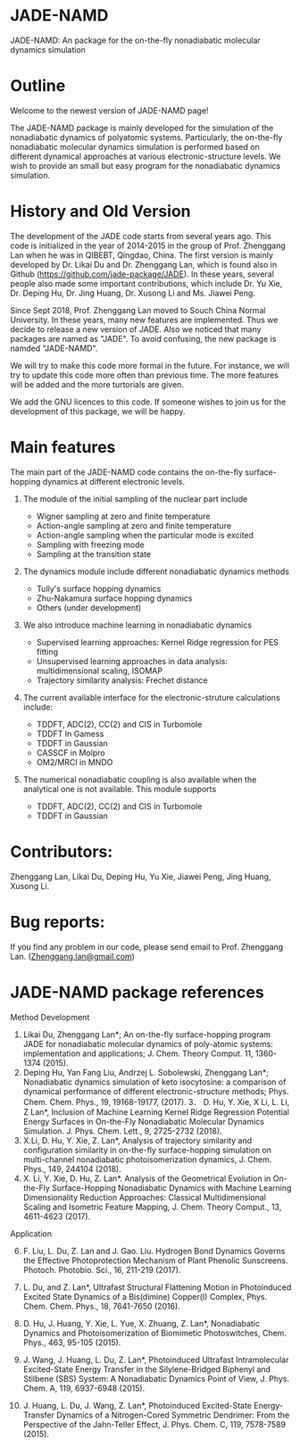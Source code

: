 # JADE-NAMD
JADE-NAMD: An package for the on-the-fly nonadiabatic molecular dynamics simulation 

# Outline
Welcome to the newest version of JADE-NAMD page!

The JADE-NAMD package is mainly developed for the simulation of the nonadiabatic dynamics of polyatomic systems. Particularly, the on-the-fly nonadiabatic molecular dynamics simulation is performed based on different dynamical approaches at various electronic-structure levels. We wish to provide an small but easy program for the nonadiabatic dynamics simulation.

# History and Old Version
The development of the JADE code starts from several years ago. This code is initialized in the year of 2014-2015 in the group of Prof. Zhenggang Lan when he was in QIBEBT, Qingdao, China. The first version is mainly developed by Dr. Likai Du and Dr. Zhenggang Lan, which is found also in Github (https://github.com/jade-package/JADE). In these years, several people also made some important contributions, which include Dr. Yu Xie, Dr. Deping Hu, Dr. Jing Huang, Dr. Xusong Li and Ms. Jiawei Peng.

Since Sept 2018, Prof. Zhenggang Lan moved to Souch China Normal University. In these years, many new features are implemented. Thus we decide to release a new version of JADE. Also we noticed that many packages are named as "JADE". To avoid confusing, the new package is namded "JADE-NAMD".

We will try to make this code more formal in the future. For instance, we will try to update this code more often than previous time. The more features will be added and the more turtorials are given.

We add the GNU licences to this code. If someone wishes to join us for the development of this package, we will be happy.

# Main features
The main part of the JADE-NAMD code contains the on-the-fly surface-hopping dynamics at different electronic levels.

1. The module of the initial sampling of the nuclear part include
   * Wigner sampling at zero and finite temperature
   * Action-angle sampling at zero and finite temperature
   * Action-angle sampling when the particular mode is excited
   * Sampling with freezing mode
   * Sampling at the transition state

2. The dynamics module include different nonadiabatic dynamics methods
   * Tully's surface hopping dynamics
   * Zhu-Nakamura surface hopping dynamics
   * Others (under development)
   
3.	We also introduce machine learning in nonadiabatic dynamics
    * Supervised learning approaches: Kernel Ridge regression for PES fitting
    * Unsupervised learning approaches in data analysis: multidimensional scaling, ISOMAP
    * Trajectory similarity analysis: Frechet distance
    
4.	The current available interface for the electronic-struture calculations include:
    * TDDFT, ADC(2), CC(2) and CIS in Turbomole
    * TDDFT In Gamess
    * TDDFT in Gaussian
    * CASSCF in Molpro
    * OM2/MRCI in MNDO
    
5.	The numerical nonadiabatic coupling is also available when the analytical one is not available. This module supports
    * TDDFT, ADC(2), CC(2) and CIS in Turbomole  
    * TDDFT in Gaussian

# Contributors:
Zhenggang Lan, Likai Du, Deping Hu, Yu Xie, Jiawei Peng, Jing Huang, Xusong Li.

# Bug reports:
If you find any problem in our code, please send email to Prof. Zhenggang Lan. (Zhenggang.lan@gmail.com)


# JADE-NAMD package references 
Method Development
1.	Likai Du, Zhenggang Lan*; An on-the-fly surface-hopping program JADE for nonadiabatic molecular dynamics of poly-atomic systems: implementation and applications; J. Chem. Theory Comput. 11, 1360-1374 (2015).
2.	Deping Hu, Yan Fang Liu, Andrzej L. Sobolewski, Zhenggang Lan*; Nonadiabatic dynamics simulation of keto isocytosine: a comparison of dynamical performance of different electronic-structure methods; Phys. Chem. Chem. Phys., 19, 19168-19177, (2017).
3． D. Hu, Y. Xie, X Li, L. Li, Z Lan*, Inclusion of Machine Learning Kernel Ridge Regression Potential Energy Surfaces in On-the-Fly Nonadiabatic Molecular Dynamics Simulation. J. Phys. Chem. Lett., 9, 2725-2732 (2018).
4. X.Li, D. Hu, Y. Xie, Z. Lan*, Analysis of trajectory similarity and configuration similarity in on-the-fly surface-hopping simulation on multi-channel nonadiabatic photoisomerization dynamics, J. Chem. Phys., 149, 244104 (2018).
5. X. Li, Y. Xie, D. Hu, Z. Lan*. Analysis of the Geometrical Evolution in On-the-Fly Surface-Hopping Nonadiabatic Dynamics with Machine Learning Dimensionality Reduction Approaches: Classical Multidimensional Scaling and Isometric Feature Mapping, J. Chem. Theory Comput., 13, 4611-4623 (2017).

Application

6. F. Liu, L. Du, Z. Lan and J. Gao. Liu. Hydrogen Bond Dynamics Governs the Effective Photoprotection Mechanism of Plant Phenolic Sunscreens. Photoch. Photobio. Sci., 16, 211-219 (2017).
7. L. Du, and Z. Lan*, Ultrafast Structural Flattening Motion in Photoinduced Excited State Dynamics of a Bis(dimine) Copper(I) Complex, Phys. Chem. Chem. Phys., 18, 7641-7650 (2016).

8. D. Hu, J. Huang, Y. Xie, L. Yue, X. Zhuang, Z. Lan*, Nonadiabatic Dynamics and Photoisomerization of Biomimetic Photoswitches, Chem. Phys., 463, 95-105 (2015).

9. J. Wang, J. Huang, L. Du, Z. Lan*, Photoinduced Ultrafast Intramolecular Excited-State Energy Transfer in the Silylene-Bridged Biphenyl and Stilbene (SBS) System: A Nonadiabatic Dynamics Point of View, J. Phys. Chem. A, 119, 6937-6948 (2015).

10. J. Huang, L. Du, J. Wang, Z. Lan*, Photoinduced Excited-State Energy-Transfer Dynamics of a Nitrogen-Cored Symmetric Dendrimer: From the Perspective of the Jahn-Teller Effect, J. Phys. Chem. C, 119, 7578-7589 (2015).
